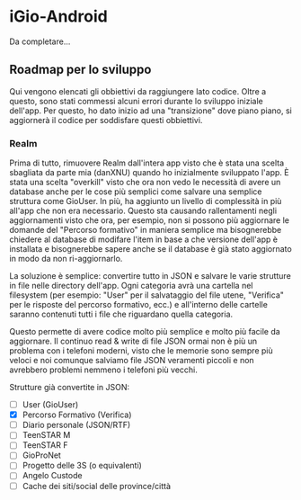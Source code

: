# iGio-Android

Da completare...


## Roadmap per lo sviluppo
Qui vengono elencati gli obbiettivi da raggiungere lato codice. Oltre a questo, sono stati commessi alcuni errori durante lo sviluppo iniziale dell'app. Per questo, ho dato inizio ad una "transizione" dove piano piano, si aggiornerà il codice per soddisfare questi obbiettivi.

### Realm
Prima di tutto, rimuovere Realm dall'intera app visto che è stata una scelta sbagliata da parte mia (danXNU) quando ho inizialmente sviluppato l'app. 
È stata una scelta "overkill" visto che ora non vedo le necessità di avere un database anche per le cose più semplici come salvare una semplice struttura come GioUser. 
In più, ha aggiunto un livello di complessità in più all'app che non era necessario. 
Questo sta causando rallentamenti negli aggiornamenti visto che ora, per esempio, non si possono più aggiornare le domande del "Percorso formativo" in maniera semplice ma bisognerebbe chiedere al database di modifare l'item in base a che versione dell'app è installata e bisognerebbe sapere anche se il database è già stato aggiornato in modo da non ri-aggiornarlo.

La soluzione è semplice: convertire tutto in JSON e salvare le varie strutture in file nelle directory dell'app. 
Ogni categoria avrà una cartella nel filesystem (per esempio: "User" per il salvataggio del file utene, "Verifica" per le risposte del percorso formativo, ecc.)
e all'interno delle cartelle saranno contenuti tutti i file che riguardano quella categoria.

Questo permette di avere codice molto più semplice e molto più facile da aggiornare. Il continuo read & write di file JSON ormai non è più un problema con i telefoni moderni, visto che le memorie sono sempre più veloci e noi comunque salviamo file JSON veramenti piccoli e non avrebbero problemi nemmeno i telefoni più vecchi.

Strutture già convertite in JSON:
- [ ] User (GioUser)
- [x] Percorso Formativo (Verifica)
- [ ] Diario personale (JSON/RTF)
- [ ] TeenSTAR M
- [ ] TeenSTAR F
- [ ] GioProNet
- [ ] Progetto delle 3S (o equivalenti)
- [ ] Angelo Custode
- [ ] Cache dei siti/social delle province/città
